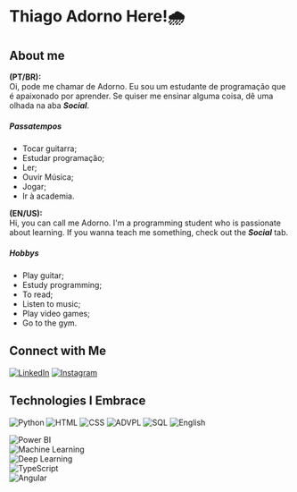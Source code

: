 # Thiago Adorno Here!🌧️
## **About me**
**(PT/BR):**  
Oi, pode me chamar de Adorno. Eu sou um estudante de programação que é apaixonado por aprender. Se quiser me ensinar alguma coisa, dê uma olhada na aba **_Social_**.  
##### **Passatempos**
* Tocar guitarra;
* Estudar programação;
* Ler;
* Ouvir Música;
* Jogar;
* Ir à academia.

**(EN/US):**  
Hi, you can call me Adorno. I'm a programming student who is passionate about learning. If you wanna teach me something, check out the **_Social_** tab.

##### **Hobbys**
* Play guitar;
* Estudy programming;
* To read;
* Listen to music;
* Play video games;
* Go to the gym.

## Connect with Me

[![LinkedIn](https://img.shields.io/badge/LinkedIn-Connect-blue?style=for-the-badge&logo=linkedin)](www.linkedin.com/in/thiago-adorno)
[![Instagram](https://img.shields.io/badge/Instagram-Follow-orange?style=for-the-badge&logo=instagram)](https://www.instagram.com/ad0rn0.prw/)

## Technologies I Embrace

![Python](https://img.shields.io/badge/Python-Exploring-blue?style=for-the-badge&logo=python)
![HTML](https://img.shields.io/badge/HTML-Exploring-orange?style=for-the-badge&logo=html5)
![CSS](https://img.shields.io/badge/CSS-Exploring-blue?style=for-the-badge&logo=css3)
![ADVPL](https://img.shields.io/badge/Advpl-Diving%20In-black?style=for-the-badge)
![SQL](https://img.shields.io/badge/SQL-perfecting-yellow?style=for-the-badge)
![English](https://img.shields.io/badge/English-perfecting-red?style=for-the-badge)


![Power BI](https://img.shields.io/badge/Power%20BI-Learning-white?style=for-the-badge)  
![Machine Learning ](https://img.shields.io/badge/Machine%20Learning-Learning-white?style=for-the-badge)   
![Deep Learning ](https://img.shields.io/badge/Deep%20Learning-Learning-white?style=for-the-badge)  
![TypeScript](https://img.shields.io/badge/TypeScript-Learning-blue?style=for-the-badge&logo=typescript)  
![Angular](https://img.shields.io/badge/Angular-Learning-red?style=for-the-badge&logo=angular)


